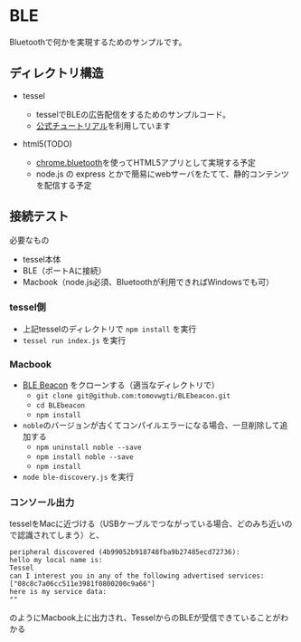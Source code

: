 # BLE

Bluetoothで何かを実現するためのサンプルです。

## ディレクトリ構造

- tessel
    - tesselでBLEの広告配信をするためのサンプルコード。
    - [公式チュートリアル](https://github.com/tessel/t1-docs/blob/master/tutorials/ble-getting-started.md#advertisements)を利用しています

- html5(TODO)
    - [chrome.bluetooth](https://developer.chrome.com/apps/bluetooth)を使ってHTML5アプリとして実現する予定
    - node.js の express とかで簡易にwebサーバをたてて、静的コンテンツを配信する予定
    
## 接続テスト

必要なもの

- tessel本体
- BLE（ポートAに接続）
- Macbook（node.js必須、Bluetoothが利用できればWindowsでも可）

### tessel側

- 上記tesselのディレクトリで `npm install` を実行
- `tessel run index.js` を実行

### Macbook

- [BLE Beacon](https://github.com/tomovwgti/BLEbeacon) をクローンする（適当なディレクトリで）
    - `git clone git@github.com:tomovwgti/BLEbeacon.git`
    - `cd BLEbeacon`
    - `npm install`
- `noble`のバージョンが古くてコンパイルエラーになる場合、一旦削除して追加する
    - `npm uninstall noble --save`
    - `npm install noble --save`
    - `npm install`
- `node ble-discovery.js` を実行

### コンソール出力

tesselをMacに近づける（USBケーブルでつながっている場合、どのみち近いので認識されてしまう）と、

```
peripheral discovered (4b99052b918748fba9b27485ecd72736):
hello my local name is:
Tessel
can I interest you in any of the following advertised services:
["08c8c7a06cc511e3981f0800200c9a66"]
here is my service data:
""
```

のようにMacbook上に出力され、TesselからのBLEが受信できていることがわかる


